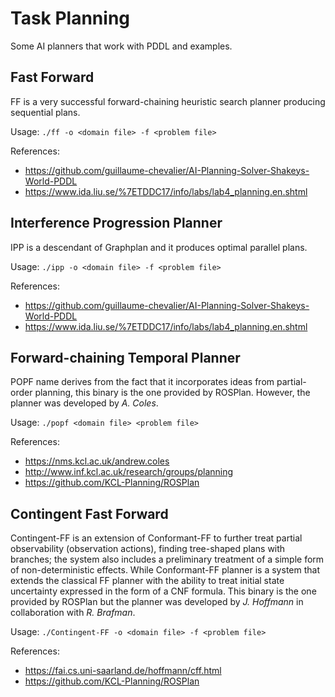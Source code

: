 
# Task Planning

Some AI planners that work with PDDL and examples.

## Fast Forward

FF is a very successful forward-chaining heuristic search planner producing sequential plans.

Usage: `./ff -o <domain file> -f <problem file>`

References: 
* https://github.com/guillaume-chevalier/AI-Planning-Solver-Shakeys-World-PDDL
* https://www.ida.liu.se/%7ETDDC17/info/labs/lab4_planning.en.shtml

## Interference Progression Planner

IPP is a descendant of Graphplan and it produces optimal parallel plans.

Usage: `./ipp -o <domain file> -f <problem file>`

References: 
* https://github.com/guillaume-chevalier/AI-Planning-Solver-Shakeys-World-PDDL
* https://www.ida.liu.se/%7ETDDC17/info/labs/lab4_planning.en.shtml

## Forward-chaining Temporal Planner 

POPF name derives from the fact that it incorporates ideas from partial-order planning, this binary is the one provided by ROSPlan. However, the planner was developed by _A. Coles_. 

Usage: `./popf <domain file> <problem file>`

References: 
* https://nms.kcl.ac.uk/andrew.coles
* http://www.inf.kcl.ac.uk/research/groups/planning
* https://github.com/KCL-Planning/ROSPlan

## Contingent Fast Forward

Contingent-FF is an extension of Conformant-FF to further treat partial observability (observation actions), finding tree-shaped plans with branches; the system also includes a preliminary treatment of a simple form of non-deterministic effects. While Conformant-FF planner is a system that extends the classical FF planner with the ability to treat initial state uncertainty expressed in the form of a CNF formula. This binary is the one provided by ROSPlan but the planner was developed by _J. Hoffmann_ in collaboration with _R. Brafman_.

Usage: `./Contingent-FF -o <domain file> -f <problem file>`

References: 
* https://fai.cs.uni-saarland.de/hoffmann/cff.html
* https://github.com/KCL-Planning/ROSPlan


